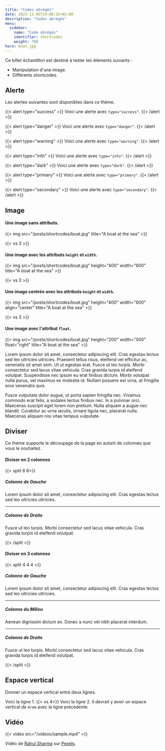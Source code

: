```yaml
---
title: "Codes abrégés"
date: 2023-11-05T14:06:25+02:00
description: "Codes abrégés"
menu:
  sidebar:
    name: "Code abrégés"
    identifier: shortcodes
    weight: 700
hero: boat.jpg
---
```

Ce billet échantillon est destiné à tester les éléments suivants :

- Manipulation d'une image.
- Différents shortcodes.

## Alerte

Les alertes suivantes sont disponibles dans ce thème.

{{< alert type="success" >}}
Voici une alerte avec `type="success"`.
{{< /alert >}}

{{< alert type="danger" >}}
Voici une alerte avec `type="danger"`.
{{< /alert >}}

{{< alert type="warning" >}}
Voici une alerte avec `type="warning"`.
{{< /alert >}}

{{< alert type="info" >}}
Voici une alerte avec `type="info"`.
{{< /alert >}}

{{< alert type="dark" >}}
Voici une alerte avec `type="dark"`.
{{< /alert >}}

{{< alert type="primary" >}}
Voici une alerte avec `type="primary"`.
{{< /alert >}}

{{< alert type="secondary" >}}
Voici une alerte avec `type="secondary"`.
{{< /alert >}}

## Image

#### Une image sans attributs.

{{< img src="/posts/shortcodes/boat.jpg" title="A boat at the sea" >}}

{{< vs 3 >}}

#### Une image avec les attributs `height` et `width`.

{{< img src="/posts/shortcodes/boat.jpg" height="400" width="600" title="A boat at the sea" >}}

{{< vs 3 >}}

#### Une image centrée avec les attributs `height` et `width`.

{{< img src="/posts/shortcodes/boat.jpg" height="400" width="600" align="center" title="A boat at the sea" >}}

{{< vs 3 >}}

#### Une image avec l'attribut `float`.

{{< img src="/posts/shortcodes/boat.jpg" height="200" width="500" float="right" title="A boat at the sea" >}}

Lorem ipsum dolor sit amet, consectetur adipiscing elit. Cras egestas lectus sed leo ultricies ultricies. Praesent tellus risus, eleifend vel efficitur ac, venenatis sit amet sem. Ut ut egestas erat. Fusce ut leo turpis. Morbi consectetur sed lacus vitae vehicula. Cras gravida turpis id eleifend volutpat. Suspendisse nec ipsum eu erat finibus dictum. Morbi volutpat nulla purus, vel maximus ex molestie id. Nullam posuere est urna, at fringilla eros venenatis quis.

Fusce vulputate dolor augue, ut porta sapien fringilla nec. Vivamus commodo erat felis, a sodales lectus finibus nec. In a pulvinar orci. Maecenas suscipit eget lorem non pretium. Nulla aliquam a augue nec blandit. Curabitur ac urna iaculis, ornare ligula nec, placerat nulla. Maecenas aliquam nisi vitae tempus vulputate.

## Diviser

Ce thème supporte le découpage de la page en autant de colonnes que vous le souhaitez.

#### Diviser en 2 colonnes

{{< split 6 6>}}

##### Colonne de Gauche

Lorem ipsum dolor sit amet, consectetur adipiscing elit. Cras egestas lectus sed leo ultricies ultricies.

---

##### Colonne de Droite

Fusce ut leo turpis. Morbi consectetur sed lacus vitae vehicula. Cras gravida turpis id eleifend volutpat.

{{< /split >}}

#### Diviser en 3 colonnes

{{< split 4 4 4 >}}

##### Colonne de Gauche

Lorem ipsum dolor sit amet, consectetur adipiscing elit. Cras egestas lectus sed leo ultricies ultricies.

---

##### Colonne du Milieu

Aenean dignissim dictum ex. Donec a nunc vel nibh placerat interdum.

---

##### Colonne de Droite

Fusce ut leo turpis. Morbi consectetur sed lacus vitae vehicula. Cras gravida turpis id eleifend volutpat.

{{< /split >}}

## Espace vertical

Donner un espace vertical entre deux lignes.

Voici la ligne 1.
{{< vs 4>}}
Voici la ligne 2. Il devrait y avoir un espace vertical de `4rem` avec la ligne précédente.

## Vidéo

{{< video src="/videos/sample.mp4" >}}

<!-- markdown-link-check-disable-next-line -->
Vidéo de [Rahul Sharma](https://www.pexels.com/@rahul-sharma-493988) sur [Pexels](https://www.pexels.com).